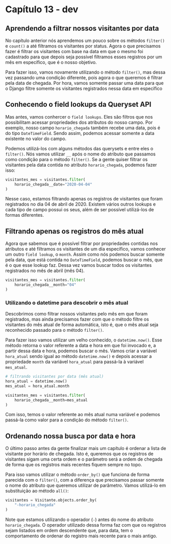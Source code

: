 # Capítulo 13 - dev

## Aprendendo a filtrar nossos visitantes por data

No capítulo anterior nós aprendemos um pouco sobre os métodos `filter()` e `count()` a até filtramos os visitantes por status. Agora o que precisamos fazer é filtrar os visitantes com base na data em que o mesmo foi cadastrado para que depois seja possível filtramos esses registros por um mês em específico, que é o nosso objetivo.

Para fazer isso, vamos novamente utilizando o método `filter()`, mas dessa vez passando uma condição diferente, pois agora o que queremos é filtrar pela data de chegada. Por hora, vamos somente passar uma data para que o Django filtre somente os visitantes registrados nessa data em específico

## Conhecendo o field lookups da Queryset API

Mas antes, vamos conhercer o `field lookups`. Eles são filtros que nos possibilitam acessar propriedades dos atributos do nosso campo. Por exemplo, nosso campo `horario_chegada` também recebe uma data, pois é do tipo `DateTimeField`. Sendo assim, podemos acessar somente a data existente no valor do campo.

Podemos utilizá-los com alguns métodos das querysets e entre eles o `filter()`. Nós vamos utilizar `__` após o nome do atributo que passamos como condição para o método `filter()`. Se a gente quiser filtrar os visitantes pela data contida no atributo `horario_chegada`, podemos fazer isso:

```python
visitantes_mes = visitantes.filter(
    horario_chegada__date="2020-04-04"
)
```

Nesse caso, estamos filtrando apenas os registros de visitantes que foram registrados no dia 04 de abril de 2020. Existem vários outros lookups e cada tipo de campo possui os seus, além de ser possível utilizá-los de formas diferentes.

## Filtrando apenas os registros do mês atual

Agora que sabemos que é possível filtrar por propriedades contidas nos atributos e até filtramos os visitantes de um dia específico, vamos conhecer um outro `field lookup`, o `month`. Assim como nós podemos buscar somente pela data, que está contida no `DateTimeField`, podemos buscar o mês, que é o que esse lookup faz. Dessa vez vamos buscar todos os visitantes registrados no mês de abril \(mês 04\).

```python
visitantes_mes = visitantes.filter(
    horario_chegada__month="04"
)
```

### Utilizando o datetime para descobrir o mês atual

Descobrimos como filtrar nossos visitantes pelo mês em que foram registrados, mas ainda precisamos fazer com que o método filtre os visitantes do mês atual de forma automática, isto é, que o mês atual seja reconhecido passado para o método `filter()`.

Para fazer isso vamos utilizar um velho conhecido, o `datetime.now()`. Esse método retorna o valor referente a data e hora em que foi invocado e, a partir dessa data e hora, podemos buscar o mês. Vamos criar a variável `hora_atual` sendo igual ao método `datetime.now()` e depois acessar a propriedade `month` da variável `hora_atual` para passá-la à variável `mes_atual`.

```python
# filtrando visitantes por data (mês atual)
hora_atual = datetime.now()
mes_atual = hora_atual.month

visitantes_mes = visitantes.filter(
    horario_chegada__month=mes_atual
)
```

Com isso, temos o valor referente ao mês atual numa variável e podemos passá-la como valor para a condição do método `filter()`.

## Ordenando nossa busca por data e hora

O último passo antes da gente finalizar mais um capítulo é ordenar a lista de visitante por horário de chegada. Isto é, queremos que os registros de visitantes sigam uma certa ordem e o parâmetro será a ordem de chegada de forma que os registros mais recentes fiquem sempre no topo.

Para isso vamos utilizar o método `order_by()` que funciona de forma parecida com o `filter()`, com a diferença que precisamos passar somente o nome do atributo que queremos utilizar de parâmetro. Vamos utilizá-lo em substituição ao método `all()`: 

```python
visitantes = Visitante.objects.order_by(
    "-horario_chegada"
)
```

Note que estamos utilizando o operador \(`-`\) antes do nome do atributo `horario_chegada`. O operador utilizado dessa forma faz com que os registros sejam listados em ordem descendente que, para data, tem o comportamento de ordenar do registro mais recente para o mais antigo.

